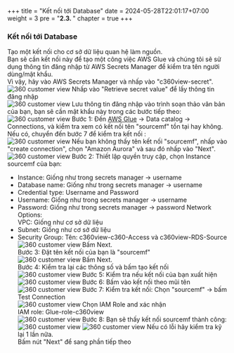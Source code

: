 +++
title = "Kết nối tới Database"
date = 2024-05-28T22:01:17+07:00
weight = 3
pre = "<b>2.3. </b>"
chapter = true
+++

### Kết nối tới Database

Tạo một kết nối cho cơ sở dữ liệu quan hệ làm nguồn.  
Bạn sẽ cần kết nối này để tạo một công việc AWS Glue và chúng tôi sẽ sử dụng thông tin đăng nhập từ AWS Secrets Manager để kiểm tra tên người dùng/mật khẩu.  
Vì vậy, hãy vào AWS Secrets Manager và nhấp vào "c360view-secret".  
![360 customer view](/images/assets/49.png) 
Nhấp vào "Retrieve secret value" để lấy thông tin đăng nhập  
![360 customer view](/images/assets/50.png) 
Lưu thông tin đăng nhập vào trình soạn thảo văn bản của bạn, bạn sẽ cần mật khẩu này trong các bước tiếp theo:  
![360 customer view](/images/assets/51.png) 
Bước 1: Đến [AWS Glue](https://us-west-2.console.aws.amazon.com/glue/home?region=us-west-2#catalog:tab=connections) -> Data catalog -> Connections, và kiểm tra xem có kết nối tên "sourcemf" tồn tại hay không. Nếu có, chuyển đến bước 7 để kiểm tra kết nối
:  
![360 customer view](/images/assets/52.png) 
Nếu bạn không thấy tên kết nối "sourcemf", nhấp vào "create connection", chọn "Amazon Aurora" và sau đó nhấp vào "Next".  
![360 customer view](/images/assets/53.png) 
Bước 2: Thiết lập quyền truy cập, chọn Instance sourcemf của bạn:  
+ Instance: Giống như trong secrets manager -> username
+ Database name: Giống như trong secrets manager -> username
+ Credential type: Username and Password
+ Username: Giống như trong secrets manager -> username
+ Password: Giống như trong secrets manager -> password
Network Options:  
VPC: Giống như cơ sở dữ liệu
+ Subnet: Giống như cơ sở dữ liệu
+ Security Group: Tên: c360view-c360-Access và c360view-RDS-Source
![360 customer view](/images/assets/54.png) 
Bấm Next.  
Bước 3: Đặt tên kết nối của bạn là "sourcemf"   
![360 customer view](/images/assets/55.png) 
Bấm Next.  
Bước 4: Kiểm tra lại các thông số và bấm tạo kết nối  
![360 customer view](/images/assets/56.png) 
Bước 5: Kiểm tra nếu kết nối của bạn xuất hiện  
![360 customer view](/images/assets/57.png) 
Bước 6: Bấm vào kết nối theo mũi tên  
![360 customer view](/images/assets/58.png) 
Bước 7: Kiểm tra kết nối: Chọn "sourcemf" -> bấm Test Connection  
![360 customer view](/images/assets/59.png) 
Chọn IAM Role and xác nhận  
IAM role: Glue-role-c360view  
![360 customer view](/images/assets/60.png) 
Bước 8: Bạn sẽ thấy kết nối sourcemf thành công:  
![360 customer view](/images/assets/61.png) 
![360 customer view](/images/assets/62.png) 
Nếu có lỗi hãy kiểm tra kỹ lại 1 lần nữa.  
Bấm nút "Next" để sang phần tiếp theo  